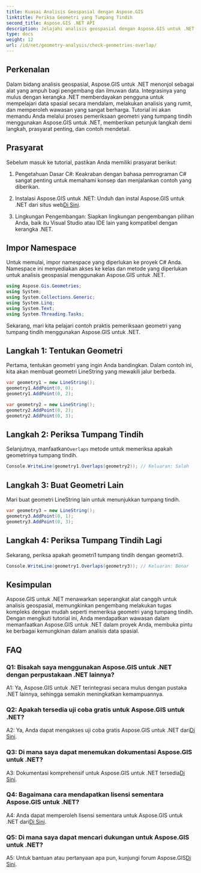 ```yaml
---
title: Kuasai Analisis Geospasial dengan Aspose.GIS
linktitle: Periksa Geometri yang Tumpang Tindih
second_title: Aspose.GIS .NET API
description: Jelajahi analisis geospasial dengan Aspose.GIS untuk .NET. Pelajari cara memeriksa geometri yang tumpang tindih dengan panduan langkah demi langkah.
type: docs
weight: 12
url: /id/net/geometry-analysis/check-geometries-overlap/
---
```

## Perkenalan

Dalam bidang analisis geospasial, Aspose.GIS untuk .NET menonjol sebagai alat yang ampuh bagi pengembang dan ilmuwan data. Integrasinya yang mulus dengan kerangka .NET memberdayakan pengguna untuk mempelajari data spasial secara mendalam, melakukan analisis yang rumit, dan memperoleh wawasan yang sangat berharga. Tutorial ini akan memandu Anda melalui proses pemeriksaan geometri yang tumpang tindih menggunakan Aspose.GIS untuk .NET, memberikan petunjuk langkah demi langkah, prasyarat penting, dan contoh mendetail.

## Prasyarat

Sebelum masuk ke tutorial, pastikan Anda memiliki prasyarat berikut:

1. Pengetahuan Dasar C#: Keakraban dengan bahasa pemrograman C# sangat penting untuk memahami konsep dan menjalankan contoh yang diberikan.

2.  Instalasi Aspose.GIS untuk .NET: Unduh dan instal Aspose.GIS untuk .NET dari situs web[Di Sini](https://releases.aspose.com/gis/net/).

3. Lingkungan Pengembangan: Siapkan lingkungan pengembangan pilihan Anda, baik itu Visual Studio atau IDE lain yang kompatibel dengan kerangka .NET.

## Impor Namespace

Untuk memulai, impor namespace yang diperlukan ke proyek C# Anda. Namespace ini menyediakan akses ke kelas dan metode yang diperlukan untuk analisis geospasial menggunakan Aspose.GIS untuk .NET.

```csharp
using Aspose.Gis.Geometries;
using System;
using System.Collections.Generic;
using System.Linq;
using System.Text;
using System.Threading.Tasks;
```

Sekarang, mari kita pelajari contoh praktis pemeriksaan geometri yang tumpang tindih menggunakan Aspose.GIS untuk .NET.

## Langkah 1: Tentukan Geometri

Pertama, tentukan geometri yang ingin Anda bandingkan. Dalam contoh ini, kita akan membuat geometri LineString yang mewakili jalur berbeda.

```csharp
var geometry1 = new LineString();
geometry1.AddPoint(0, 0);
geometry1.AddPoint(0, 2);

var geometry2 = new LineString();
geometry2.AddPoint(0, 2);
geometry2.AddPoint(0, 3);
```

## Langkah 2: Periksa Tumpang Tindih

 Selanjutnya, manfaatkan`Overlaps` metode untuk memeriksa apakah geometrinya tumpang tindih.

```csharp
Console.WriteLine(geometry1.Overlaps(geometry2)); // Keluaran: Salah
```

## Langkah 3: Buat Geometri Lain

Mari buat geometri LineString lain untuk menunjukkan tumpang tindih.

```csharp
var geometry3 = new LineString();
geometry3.AddPoint(0, 1);
geometry3.AddPoint(0, 3);
```

## Langkah 4: Periksa Tumpang Tindih Lagi

Sekarang, periksa apakah geometri1 tumpang tindih dengan geometri3.

```csharp
Console.WriteLine(geometry1.Overlaps(geometry3)); // Keluaran: Benar
```

## Kesimpulan

Aspose.GIS untuk .NET menawarkan seperangkat alat canggih untuk analisis geospasial, memungkinkan pengembang melakukan tugas kompleks dengan mudah seperti memeriksa geometri yang tumpang tindih. Dengan mengikuti tutorial ini, Anda mendapatkan wawasan dalam memanfaatkan Aspose.GIS untuk .NET dalam proyek Anda, membuka pintu ke berbagai kemungkinan dalam analisis data spasial.

## FAQ

### Q1: Bisakah saya menggunakan Aspose.GIS untuk .NET dengan perpustakaan .NET lainnya?

A1: Ya, Aspose.GIS untuk .NET terintegrasi secara mulus dengan pustaka .NET lainnya, sehingga semakin meningkatkan kemampuannya.

### Q2: Apakah tersedia uji coba gratis untuk Aspose.GIS untuk .NET?

 A2: Ya, Anda dapat mengakses uji coba gratis Aspose.GIS untuk .NET dari[Di Sini](https://releases.aspose.com/).

### Q3: Di mana saya dapat menemukan dokumentasi Aspose.GIS untuk .NET?

 A3: Dokumentasi komprehensif untuk Aspose.GIS untuk .NET tersedia[Di Sini](https://reference.aspose.com/gis/net/).

### Q4: Bagaimana cara mendapatkan lisensi sementara Aspose.GIS untuk .NET?

 A4: Anda dapat memperoleh lisensi sementara untuk Aspose.GIS untuk .NET dari[Di Sini](https://purchase.aspose.com/temporary-license/).

### Q5: Di mana saya dapat mencari dukungan untuk Aspose.GIS untuk .NET?

A5: Untuk bantuan atau pertanyaan apa pun, kunjungi forum Aspose.GIS[Di Sini](https://forum.aspose.com/c/gis/33).
